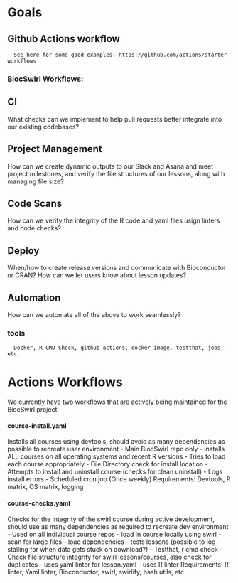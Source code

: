 # Goals 

## Github Actions workflow
	- See here for some good examples: https://github.com/actions/starter-workflows

### BiocSwirl Workflows: 
## CI
What checks can we implement to help pull requests better integrate into our existing codebases? 

## Project Management 
How can we create dynamic outputs to our Slack and Asana and meet project milestones, and verify the file structures of our lessons, along with managing file size?   

## Code Scans
How can we verify the integrity of the R code and yaml files usign linters and code checks? 

## Deploy
When/how to create release versions and communicate with Bioconductor or CRAN? How can we let users know about lesson updates? 

## Automation
How can we automate all of the above to work seamlessly? 

### tools 
	- Docker, R CMD Check, github actions, docker image, testthat, jobs, etc. 

# Actions Workflows
We currently have two workflows that are actively being maintained for the BiocSwirl project. 

#### course-install.yaml
Installs all courses using devtools, should avoid as many dependencies as possible to recreate user environment
	- Main BiocSwirl repo only 
	- Installs ALL courses on all operating systems and recent R versions 
	- Tries to load each course appropriately 
	- File Directory check for install location
	- Attempts to install and uninstall course (checks for clean uninstall) 
	- Logs install errors 
	- Scheduled cron job (Once weekly) 
Requirements: Devtools, R matrix, OS matrix, logging 

#### course-checks.yaml
Checks for the integrity of the swirl course during active development, should use as many dependencies as required to recreate dev environment
	- Used on all individual course repos 
	- load in course locally using swirl 
	- scan for large files
	- load dependencies 
	- tests lessons (possible to log stalling for when data gets stuck on download?) 
		- Testthat, r cmd check
	- Check file structure integrity for swirl lessons/courses, also check for duplicates 
	- uses yaml linter for lesson.yaml
	- uses R linter
Requirements: R linter, Yaml linter, Bioconductor, swirl, swirlify, bash utils, etc.



